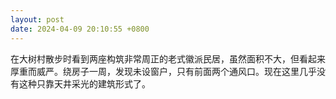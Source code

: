 ```yaml
---
layout: post
date: 2024-04-09 20:10:55 +0800
---
```


在大树村散步时看到两座构筑非常周正的老式徽派民居，虽然面积不大，但看起来厚重而威严。绕房子一周，发现未设窗户，只有前面两个通风口。现在这里几乎没有这种只靠天井采光的建筑形式了。
